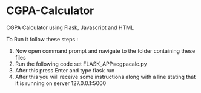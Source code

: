 # CGPA-Calculator
CGPA Calculator using Flask, Javascript and HTML

To Run it follow these steps : 

1. Now open command prompt and navigate to the folder containing these files
2. Run the following code set FLASK_APP=cgpacalc.py
3. After this press Enter and type flask run
4. After this you will receive some instructions along with a line stating that it is running on server 127.0.0.1:5000
